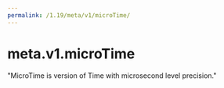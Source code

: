 ```yaml
---
permalink: /1.19/meta/v1/microTime/
---
```


# meta.v1.microTime

"MicroTime is version of Time with microsecond level precision."